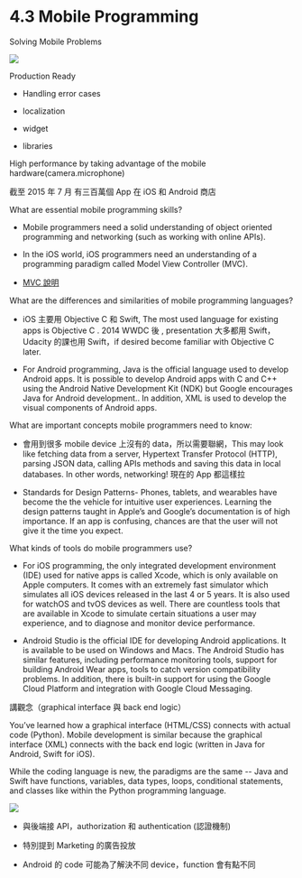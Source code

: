 # 4.3 Mobile Programming

Solving Mobile Problems

![](https://lh3.googleusercontent.com/bwJs4_29jbu-4xyfS421SG0FufJTMchJE5AXCehpCG01eVs7QM1DvsAnEvW-cbkhQhT5Angr7Hl1CMBpz2Lmve3BDd31rmGknZr9xFODLRxqmmcg9vVl_14X03SGIg25Uxe1LJRd)

Production Ready

* Handling error cases

* localization

* widget

* libraries

High performance by taking advantage of the mobile hardware\(camera.microphone\)

  


截至 2015 年 7 月 有三百萬個 App 在 iOS 和 Android 商店

  


What are essential mobile programming skills?

* Mobile programmers need a solid understanding of object oriented programming and networking \(such as working with online APIs\).

* In the iOS world, iOS programmers need an understanding of a programming paradigm called Model View Controller \(MVC\).

* [MVC 說明](http://www.tomdalling.com/blog/software-design/model-view-controller-explained/)

  


What are the differences and similarities of mobile programming languages?

  


* iOS 主要用 Objective C 和 Swift, The most used language for existing apps is Objective C . 2014 WWDC 後 , presentation 大多都用 Swift，Udacity 的課也用 Swift，if desired become familiar with Objective C later.

* For Android programming, Java is the official language used to develop Android apps. It is possible to develop Android apps with C and C++ using the Android Native Development Kit \(NDK\) but Google encourages Java for Android development.. In addition, XML is used to develop the visual components of Android apps.

  


What are important concepts mobile programmers need to know:

* 會用到很多 mobile device 上沒有的 data，所以需要聯網，This may look like fetching data from a server, Hypertext Transfer Protocol \(HTTP\), parsing JSON data, calling APIs methods and saving this data in local databases. In other words, networking! 現在的 App 都這樣拉

* Standards for Design Patterns- Phones, tablets, and wearables have become the the vehicle for intuitive user experiences. Learning the design patterns taught in Apple’s and Google’s documentation is of high importance. If an app is confusing, chances are that the user will not give it the time you expect.

  


What kinds of tools do mobile programmers use?

* For iOS programming, the only integrated development environment \(IDE\) used for native apps is called Xcode, which is only available on Apple computers. It comes with an extremely fast simulator which simulates all iOS devices released in the last 4 or 5 years. It is also used for watchOS and tvOS devices as well. There are countless tools that are available in Xcode to simulate certain situations a user may experience, and to diagnose and monitor device performance.

* Android Studio is the official IDE for developing Android applications. It is available to be used on Windows and Macs. The Android Studio has similar features, including performance monitoring tools, support for building Android Wear apps, tools to catch version compatibility problems. In addition, there is built-in support for using the Google Cloud Platform and integration with Google Cloud Messaging.

  


講觀念（graphical interface 與 back end logic）

You’ve learned how a graphical interface \(HTML/CSS\) connects with actual code \(Python\). Mobile development is similar because the graphical interface \(XML\) connects with the back end logic \(written in Java for Android, Swift for iOS\).

While the coding language is new, the paradigms are the same -- Java and Swift have functions, variables, data types, loops, conditional statements, and classes like within the Python programming language.

  


![](https://lh4.googleusercontent.com/7cHz4-iZ2BaFc_P9wsl9ac4k5bNvOqKHaIufMtQICBB75qlUBuUEe-RxePKCDYULGcuSWDPP6-QX30_BDgAOv7r7eJ1_HaHNihtawE9Lq2JzyZEhalqFii0PslbOu_wmR_n6EB3R)

* 與後端接 API，authorization 和 authentication \(認證機制\)

* 特別提到 Marketing 的廣告投放

* Android 的 code 可能為了解決不同 device，function 會有點不同



